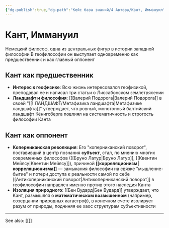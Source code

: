 ```yaml
---
{"dg-publish":true,"dg-path":"Кейс база знаний/4 Авторы/Кант, Иммануил","permalink":"/kejs-baza-znanij/4-avtory/kant-immanuil/"}
---
```


# Кант, Иммануил

Немецкий философ, одна из центральных фигур в истории западной философии В геофилософии он выступает одновременно как предшественник и как главный оппонент

## Кант как предшественник
- **Интерес к геофизике**: Всю жизнь интересовался геофизикой, преподавал ее и написал три статьи о Лиссабонском землетрясении
- **Ландшафт и философия**: [[Валерий Подорога\|Валерий Подорога]] в своей "[[! ЛАНДШАФТ/Метафизика ландшафта\|Метафизике ландшафта]]" утверждает, что ровный, монотонный балтийский ландшафт Кёнигсберга повлиял на систематичность и строгость философии Канта

## Кант как оппонент
- **Коперниканская революция**: Его "коперниканский поворот", поставивший в центр познания **субъект**, стал, по мнению многих современных философов ([[Бруно Латур\|Бруно Латур]], [[Квентин Мейясу\|Квентин Мейясу]]), причиной **[[корреляционизм\|корреляционизма]]** — замыкания философии на связке "мышление-бытие" и потери доступа к реальности самой по себе [[Антикоперниканский поворот\|Антикоперниканский поворот]] в геофилософии направлен именно против этого наследия Канта
- **Изоляция природного**: [[Бен Вудард\|Бен Вудард]] утверждает, что Кант, размышляя о **математическом возвышенном** (например, созерцании природных катастроф), в конечном счете изолирует разум от природы, подчиняя ее хаос структурам субъективности






---
See also:
[[]]
